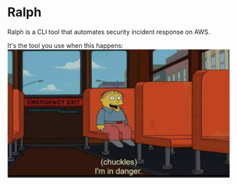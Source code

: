 # Ralph

Ralph is a CLI tool that automates security incident response on AWS.

It's the tool you use when this happens:
![Ralph](./img/ralph.jpg "Ralph")
